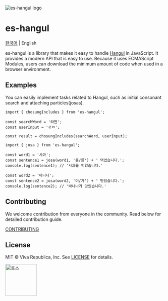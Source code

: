 ![es-hangul logo](https://github.com/toss/es-hangul/assets/69495129/433ddc8c-b32d-4c4c-8b60-5cc9cbe315d3)

# es-hangul

[한국어](https://github.com/toss/es-hangul/blob/main/README.md) | English

es-hangul is a library that makes it easy to handle [Hangul](https://en.wikipedia.org/wiki/Hangul) in JavaScript. It provides a modern API that is easy to use. Because it uses ECMAScript Modules, users can download the minimum amount of code when used in a browser environment.

## Examples

You can easily implement tasks related to Hangul, such as initial consonant search and attaching particles(josas).

```tsx
import { chosungIncludes } from 'es-hangul';

const searchWord = '라면';
const userInput = 'ㄹㅁ';

const result = chosungIncludes(searchWord, userInput);
```

```tsx
import { josa } from 'es-hangul';

const word1 = '사과';
const sentence1 = josa(word1, '을/를') + ' 먹었습니다.';
console.log(sentence1); // '사과를 먹었습니다.'

const word2 = '바나나';
const sentence2 = josa(word2, '이/가') + ' 맛있습니다.';
console.log(sentence2); // '바나나가 맛있습니다.'
```

## Contributing

We welcome contribution from everyone in the community. Read below for detailed contribution guide.

[CONTRIBUTING](https://github.com/toss/es-hangul/blob/main/.github/CONTRIBUTING.md)

## License

MIT © Viva Republica, Inc. See [LICENSE](https://github.com/toss/es-hangul/blob/main/LICENSE) for details.

<a title="토스" href="https://toss.im">
  <picture>
    <source media="(prefers-color-scheme: dark)" srcset="https://static.toss.im/logos/png/4x/logo-toss-reverse.png">
    <img alt="토스" src="https://static.toss.im/logos/png/4x/logo-toss.png" width="100">
  </picture>
</a>
